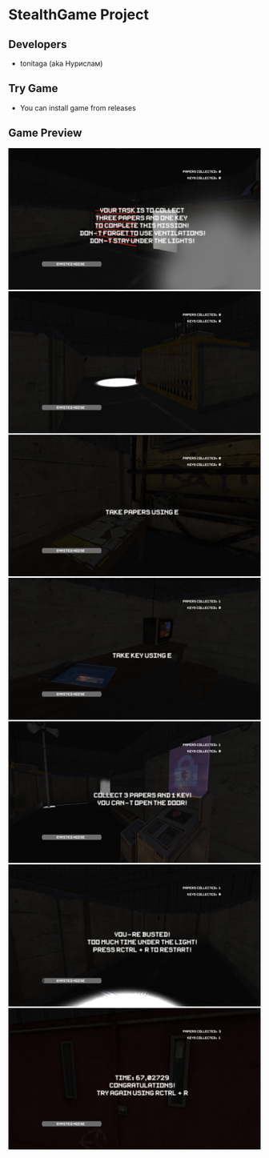 # StealthGame Project

## Developers

- tonitaga (aka Нурислам)

## Try Game

- You can install game from releases

## Game Preview

<p align="center">
    <img src="misc/images/startgame.png" style="width: 50vw min-width: 300px;" />
    <img src="misc/images/lights.png" style="width: 50vw min-width: 300px;" />
    <img src="misc/images/papers.png" style="width: 50vw min-width: 300px;" />
    <img src="misc/images/key.png" style="width: 50vw min-width: 300px;" />
    <img src="misc/images/maindoor.png" style="width: 50vw min-width: 300px;" />
    <img src="misc/images/restart.png" style="width: 50vw min-width: 300px;" />
    <img src="misc/images/wingame.png" style="width: 50vw min-width: 300px;" />
</p>


